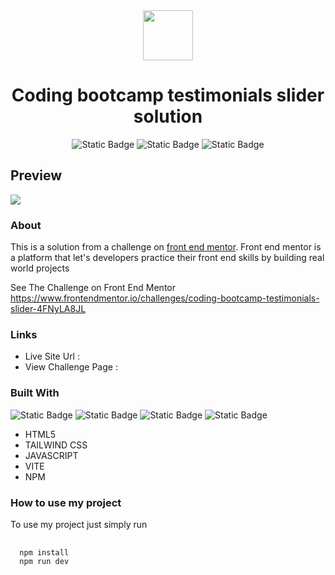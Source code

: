<div align="center"> 
  <img src="https://www.frontendmentor.io/static/images/logo-mobile.svg" width="80"/>
<h1 >Coding bootcamp testimonials slider solution</h1>

</div>

<div align="center">
  <img alt="Static Badge" src="https://img.shields.io/badge/Profile-Ratul-blue?style=for-the-badge">
<img alt="Static Badge" src="https://img.shields.io/badge/Status-Success-geen?style=for-the-badge">
<img alt="Static Badge" src="https://img.shields.io/badge/difficulty-Junior-lime?style=for-the-badge&color=38d853">
</div>

<div>
  <h2>
    Preview
  </h2>
  <img src="https://github.com/ratul0407/coding-bootcamp-fem/assets/115800810/508a70e3-8f02-4c19-8f71-b83054657aa9">
</div>

<div>
  <h3>About</h3>
  <p>This is a solution from a challenge on <a href="https://frontendmentor.io">front end mentor</a>. Front end mentor is a platform that let's developers practice their front end skills by building real world projects</p>
  <p>See The Challenge on Front End Mentor <a href="https://www.frontendmentor.io/challenges/coding-bootcamp-testimonials-slider-4FNyLA8JL">https://www.frontendmentor.io/challenges/coding-bootcamp-testimonials-slider-4FNyLA8JL</a></p>
</div>

<div>
  <h3>Links</h3>
  <ul>
    <li>Live Site Url : </li>
    <li>View Challenge Page : </li>
  </ul>
</div>
<div>
  <h3>Built With</h3>
  <img alt="Static Badge" src="https://img.shields.io/badge/html-%23E34F26?style=for-the-badge&logo=html5&logoColor=white">
  <img alt="Static Badge" src="https://img.shields.io/badge/tailwindcss-%2306B6D4?style=for-the-badge&logo=tailwindcss&logoColor=white">
<img alt="Static Badge" src="https://img.shields.io/badge/javascript-%23F7DF1E?style=for-the-badge&logo=javascript&logoColor=black">
<img alt="Static Badge" src="https://img.shields.io/badge/vite-%23646CFF?style=for-the-badge&logo=vite&logoColor=white">

<ul>
  <li>HTML5</li>
  <li>TAILWIND CSS</li>
  <li>JAVASCRIPT</li>
  <li>VITE</li>
  <li>NPM</li>
</ul>
</div>

<div>
  <h3>How to use my project</h3>
  <p>To use my project just simply run </p>
    <pre>
    <code language="">
  npm install
  npm run dev
    </code>
  </pre>
</div>

  
